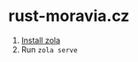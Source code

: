 # rust-moravia.cz

1. [Install zola](https://www.getzola.org/documentation/getting-started/installation/)
2. Run `zola serve`